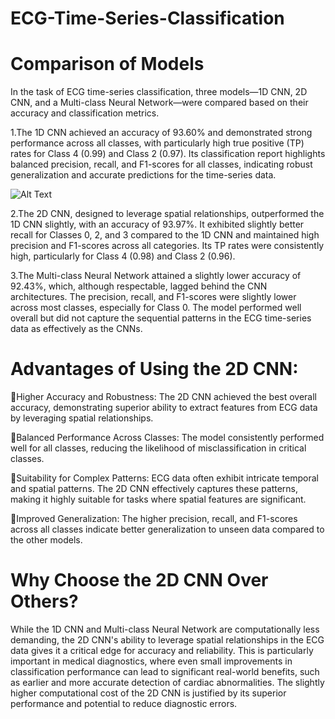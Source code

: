 # ECG-Time-Series-Classification

# Comparison of Models

In the task of ECG time-series classification, three models—1D CNN, 2D CNN, and a Multi-class Neural Network—were compared based on their accuracy and classification metrics.

1.The 1D CNN achieved an accuracy of 93.60% and demonstrated strong performance across all classes, with particularly high true positive (TP) rates for Class 4 (0.99) and Class 2 (0.97). Its classification report highlights balanced precision, recall, and F1-scores for all classes, indicating robust generalization and accurate predictions for the time-series data.

![Alt Text]([relative/path/to/image.png](https://github.com/raj-py-hub2/ECG-Time-Series-Classification/blob/b6a9cc605d18867154bb2723b6b1cbce416b04f2/Multi_class_neural_network_model_improved%20confusion%20matrix.png))

2.The 2D CNN, designed to leverage spatial relationships, outperformed the 1D CNN slightly, with an accuracy of 93.97%. It exhibited slightly better recall for Classes 0, 2, and 3 compared to the 1D CNN and maintained high precision and F1-scores across all categories. Its TP rates were consistently high, particularly for Class 4 (0.98) and Class 2 (0.96).



3.The Multi-class Neural Network attained a slightly lower accuracy of 92.43%, which, although respectable, lagged behind the CNN architectures. The precision, recall, and F1-scores were slightly lower across most classes, especially for Class 0. The model performed well overall but did not capture the sequential patterns in the ECG time-series data as effectively as the CNNs.



# Advantages of Using the 2D CNN:

Higher Accuracy and Robustness: The 2D CNN achieved the best overall accuracy, demonstrating superior ability to extract features from ECG data by leveraging spatial relationships.

Balanced Performance Across Classes: The model consistently performed well for all classes, reducing the likelihood of misclassification in critical classes.

Suitability for Complex Patterns: ECG data often exhibit intricate temporal and spatial patterns. The 2D CNN effectively captures these patterns, making it highly suitable for tasks where spatial features are significant.

Improved Generalization: The higher precision, recall, and F1-scores across all classes indicate better generalization to unseen data compared to the other models.

# Why Choose the 2D CNN Over Others?

While the 1D CNN and Multi-class Neural Network are computationally less demanding, the 2D CNN's ability to leverage spatial relationships in the ECG data gives it a critical edge for accuracy and reliability. This is particularly important in medical diagnostics, where even small improvements in classification performance can lead to significant real-world benefits, such as earlier and more accurate detection of cardiac abnormalities. The slightly higher computational cost of the 2D CNN is justified by its superior performance and potential to reduce diagnostic errors.

